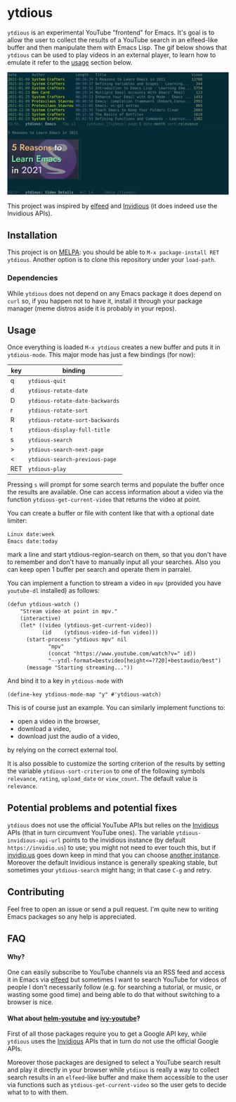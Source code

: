 # ytdious
`ytdious` is an experimental YouTube "frontend" for Emacs. It's goal is to allow the user to collect the results of a YouTube search in an elfeed-like buffer and then manipulate them with Emacs Lisp. The gif below shows that `ytdious` can be used to play videos in an external player, to learn how to emulate it refer to the [usage](#usage) section below.

![demonstration](pic/demonstration.gif)

This project was inspired by [elfeed](https://github.com/skeeto/elfeed/) and [Invidious](https://github.com/omarroth/invidious) (it does indeed use the Invidious APIs).

## Installation
This project is on [MELPA](https://melpa.org/): you should be able to `M-x package-install RET ytdious`. Another option is to clone this repository under your `load-path`.

### Dependencies
While `ytdious` does not depend on any Emacs package it does depend on `curl` so, if you happen not to have it, install it through your package manager (meme distros aside it is probably in your repos).

## Usage
Once everything is loaded `M-x ytdious` creates a new buffer and puts it in `ytdious-mode`. This major mode has just a few bindings (for now):

| key            | binding                         |
|----------------|---------------------------------|
| <key>q</key>   | `ytdious-quit`                  |
| <key>d</key>   | `ytdious-rotate-date`           |
| <key>D</key>   | `ytdious-rotate-date-backwards` |
| <key>r</key>   | `ytdious-rotate-sort`           |
| <key>R</key>   | `ytdious-rotate-sort-backwards` |
| <key>t</key>   | `ytdious-display-full-title`    |
| <key>s</key>   | `ytdious-search`                |
| <key>></key>   | `ytdious-search-next-page`      |
| <key><</key>   | `ytdious-search-previous-page`  |
| <key>RET</key> | `ytdious-play`                  |

Pressing `s` will prompt for some search terms and populate the buffer once the results are available. One can access information about a video via the function `ytdious-get-current-video` that returns the video at point.

You can create a buffer or file with content like that with a optional date limiter:
```
Linux date:week
Emacs date:today
```

mark a line and start ytdious-region-search on them, so that you don't have to remember and don't have to manually input all your searches. Also you can keep open 1 buffer per search and operate them in parralel.

You can implement a function to stream a video in `mpv` (provided you have `youtube-dl` installed) as follows:
```elisp
(defun ytdious-watch ()
    "Stream video at point in mpv."
    (interactive)
    (let* ((video (ytdious-get-current-video))
     	   (id    (ytdious-video-id-fun video)))
      (start-process "ytdious mpv" nil
		     "mpv"
		     (concat "https://www.youtube.com/watch?v=" id))
		     "--ytdl-format=bestvideo[height<=?720]+bestaudio/best")
      (message "Starting streaming..."))
```

And bind it to a key in `ytdious-mode` with
```elisp
(define-key ytdious-mode-map "y" #'ytdious-watch)
```

This is of course just an example. You can similarly implement functions to:
- open a video in the browser,
- download a video,
- download just the audio of a video,

by relying on the correct external tool.

It is also possible to customize the sorting criterion of the results by setting the variable `ytdious-sort-criterion` to one of the following symbols `relevance`, `rating`, `upload_date` or `view_count`.
The default value is `relevance`.

## Potential problems and potential fixes
`ytdious` does not use the official YouTube APIs but relies on the [Invidious](https://github.com/omarroth/invidious) APIs (that in turn circumvent YouTube ones). The variable `ytdious-invidious-api-url` points to the invidious instance (by default `https://invidio.us`) to use; you might not need to ever touch this, but if [invidio.us](https://invidio.us) goes down keep in mind that you can choose [another instance](https://github.com/omarroth/invidious#invidious-instances). Moreover the default Invidious instance is generally speaking stable, but sometimes your `ytdious-search` might hang; in that case `C-g` and retry.

## Contributing
Feel free to open an issue or send a pull request. I'm quite new to writing Emacs packages so any help is appreciated.

## FAQ

#### Why?
One can easily subscribe to YouTube channels via an RSS feed and access it in Emacs via [elfeed](https://github.com/skeeto/elfeed/) but sometimes I want to search YouTube for videos of people I don't necessarily follow (e.g. for searching a tutorial, or music, or wasting some good time) and being able to do that without switching to a browser is nice.

#### What about [helm-youtube](https://github.com/maximus12793/helm-youtube) and [ivy-youtube](https://github.com/squiter/ivy-youtube)?
First of all those packages require you to get a Google API key, while `ytdious` uses the [Invidious](https://github.com/omarroth/invidious) APIs that in turn do not use the official Google APIs.

Moreover those packages are designed to select a YouTube search result and play it directly in your browser while `ytdious` is really a way to collect search results in an `elfeed`-like buffer and make them accessible to the user via functions such as `ytdious-get-current-video` so the user gets to decide what to to with them.
